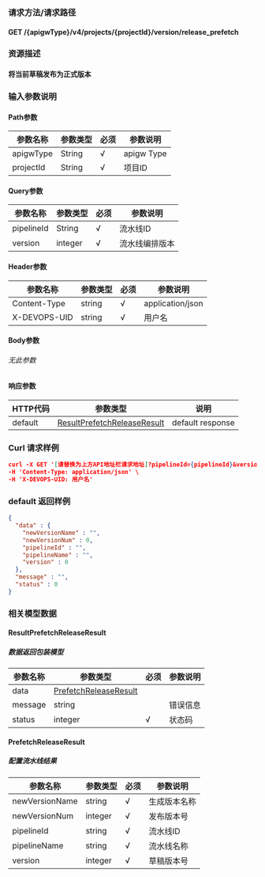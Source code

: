 ### 请求方法/请求路径
#### GET /{apigwType}/v4/projects/{projectId}/version/release_prefetch
### 资源描述
#### 将当前草稿发布为正式版本
### 输入参数说明
#### Path参数

| 参数名称      | 参数类型   | 必须  | 参数说明       |
| --------- | ------ | --- | ---------- |
| apigwType | String | √   | apigw Type |
| projectId | String | √   | 项目ID       |

#### Query参数

| 参数名称       | 参数类型    | 必须  | 参数说明    |
| ---------- | ------- | --- | ------- |
| pipelineId | String  | √   | 流水线ID   |
| version    | integer | √   | 流水线编排版本 |

#### Header参数

| 参数名称         | 参数类型   | 必须  | 参数说明             |
| ------------ | ------ | --- | ---------------- |
| Content-Type | string | √   | application/json |
| X-DEVOPS-UID | string | √   | 用户名              |

#### Body参数
###### 无此参数
#### 响应参数

| HTTP代码  | 参数类型                                                        | 说明               |
| ------- | ----------------------------------------------------------- | ---------------- |
| default | [ResultPrefetchReleaseResult](#ResultPrefetchReleaseResult) | default response |

### Curl 请求样例

```Json
curl -X GET '[请替换为上方API地址栏请求地址]?pipelineId={pipelineId}&version={version}' \
-H 'Content-Type: application/json' \
-H 'X-DEVOPS-UID: 用户名' 
```

### default 返回样例

```Json
{
  "data" : {
    "newVersionName" : "",
    "newVersionNum" : 0,
    "pipelineId" : "",
    "pipelineName" : "",
    "version" : 0
  },
  "message" : "",
  "status" : 0
}
```

### 相关模型数据
#### ResultPrefetchReleaseResult
##### 数据返回包装模型

| 参数名称    | 参数类型                                            | 必须  | 参数说明 |
| ------- | ----------------------------------------------- | --- | ---- |
| data    | [PrefetchReleaseResult](#PrefetchReleaseResult) |     |      |
| message | string                                          |     | 错误信息 |
| status  | integer                                         | √   | 状态码  |

#### PrefetchReleaseResult
##### 配置流水线结果

| 参数名称           | 参数类型    | 必须  | 参数说明   |
| -------------- | ------- | --- | ------ |
| newVersionName | string  | √   | 生成版本名称 |
| newVersionNum  | integer | √   | 发布版本号  |
| pipelineId     | string  | √   | 流水线ID  |
| pipelineName   | string  | √   | 流水线名称  |
| version        | integer | √   | 草稿版本号  |

 
